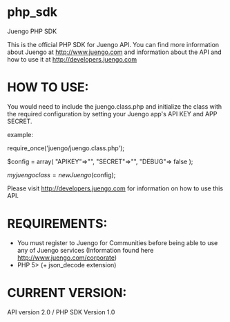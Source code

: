 php_sdk
=======

Juengo PHP SDK

This is the official PHP SDK for Juengo API. You can find more information about Juengo at
http://www.juengo.com and information about the API and how to use it at http://developers.juengo.com

HOW TO USE:
===========

You would need to include the juengo.class.php and initialize the class with the required configuration
by setting your Juengo app's API KEY and APP SECRET.

example:

require_once('juengo/juengo.class.php');

$config = array(
	"APIKEY"=>"",
	"SECRET"=>"",
	"DEBUG"=> false
);

$myjuengoclass = new Juengo($config);

Please visit http://developers.juengo.com for information on how to use this API.


REQUIREMENTS:
=============
* You must register to Juengo for Communities before being able to use any of Juengo services 
(Information found here http://www.juengo.com/corporate)
* PHP 5> (+ json_decode extension)



CURRENT VERSION:
================
API version 2.0 / PHP SDK Version 1.0


